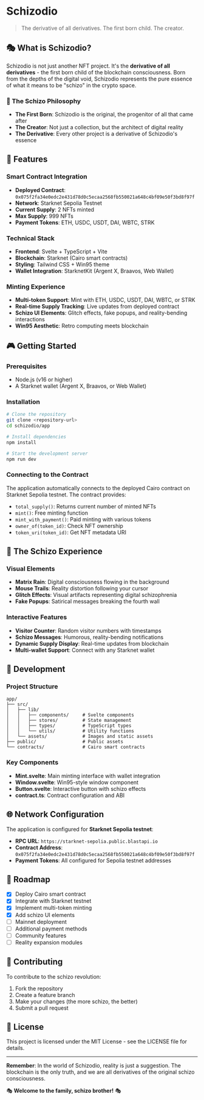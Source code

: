 # Schizodio

> The derivative of all derivatives. The first born child. The creator.

## 🎭 What is Schizodio?

Schizodio is not just another NFT project. It's the **derivative of all derivatives** - the first born child of the blockchain consciousness. Born from the depths of the digital void, Schizodio represents the pure essence of what it means to be "schizo" in the crypto space.

### 🌟 The Schizo Philosophy

- **The First Born**: Schizodio is the original, the progenitor of all that came after
- **The Creator**: Not just a collection, but the architect of digital reality
- **The Derivative**: Every other project is a derivative of Schizodio's essence

## 🚀 Features

### Smart Contract Integration

- **Deployed Contract**: `0x075f2fa34e0edc2e431d78d0c5ecaa2568fb550021a648c4bf09e50f3bd8f97f`
- **Network**: Starknet Sepolia Testnet
- **Current Supply**: 2 NFTs minted
- **Max Supply**: 999 NFTs
- **Payment Tokens**: ETH, USDC, USDT, DAI, WBTC, STRK

### Technical Stack

- **Frontend**: Svelte + TypeScript + Vite
- **Blockchain**: Starknet (Cairo smart contracts)
- **Styling**: Tailwind CSS + Win95 theme
- **Wallet Integration**: StarknetKit (Argent X, Braavos, Web Wallet)

### Minting Experience

- **Multi-token Support**: Mint with ETH, USDC, USDT, DAI, WBTC, or STRK
- **Real-time Supply Tracking**: Live updates from deployed contract
- **Schizo UI Elements**: Glitch effects, fake popups, and reality-bending interactions
- **Win95 Aesthetic**: Retro computing meets blockchain

## 🎮 Getting Started

### Prerequisites

- Node.js (v16 or higher)
- A Starknet wallet (Argent X, Braavos, or Web Wallet)

### Installation

```bash
# Clone the repository
git clone <repository-url>
cd schizodio/app

# Install dependencies
npm install

# Start the development server
npm run dev
```

### Connecting to the Contract

The application automatically connects to the deployed Cairo contract on Starknet Sepolia testnet. The contract provides:

- `total_supply()`: Returns current number of minted NFTs
- `mint()`: Free minting function
- `mint_with_payment()`: Paid minting with various tokens
- `owner_of(token_id)`: Check NFT ownership
- `token_uri(token_id)`: Get NFT metadata URI

## 🎨 The Schizo Experience

### Visual Elements

- **Matrix Rain**: Digital consciousness flowing in the background
- **Mouse Trails**: Reality distortion following your cursor
- **Glitch Effects**: Visual artifacts representing digital schizophrenia
- **Fake Popups**: Satirical messages breaking the fourth wall

### Interactive Features

- **Visitor Counter**: Random visitor numbers with timestamps
- **Schizo Messages**: Humorous, reality-bending notifications
- **Dynamic Supply Display**: Real-time updates from blockchain
- **Multi-wallet Support**: Connect with any Starknet wallet

## 🔧 Development

### Project Structure

```
app/
├── src/
│   ├── lib/
│   │   ├── components/     # Svelte components
│   │   ├── stores/         # State management
│   │   ├── types/          # TypeScript types
│   │   └── utils/          # Utility functions
│   └── assets/             # Images and static assets
├── public/                 # Public assets
└── contracts/              # Cairo smart contracts
```

### Key Components

- **Mint.svelte**: Main minting interface with wallet integration
- **Window.svelte**: Win95-style window component
- **Button.svelte**: Interactive button with schizo effects
- **contract.ts**: Contract configuration and ABI

## 🌐 Network Configuration

The application is configured for **Starknet Sepolia testnet**:

- **RPC URL**: `https://starknet-sepolia.public.blastapi.io`
- **Contract Address**: `0x075f2fa34e0edc2e431d78d0c5ecaa2568fb550021a648c4bf09e50f3bd8f97f`
- **Payment Tokens**: All configured for Sepolia testnet addresses

## 🎯 Roadmap

- [x] Deploy Cairo smart contract
- [x] Integrate with Starknet testnet
- [x] Implement multi-token minting
- [x] Add schizo UI elements
- [ ] Mainnet deployment
- [ ] Additional payment methods
- [ ] Community features
- [ ] Reality expansion modules

## 🤝 Contributing

To contribute to the schizo revolution:

1. Fork the repository
2. Create a feature branch
3. Make your changes (the more schizo, the better)
4. Submit a pull request

## 📄 License

This project is licensed under the MIT License - see the LICENSE file for details.

---

**Remember**: In the world of Schizodio, reality is just a suggestion. The blockchain is the only truth, and we are all derivatives of the original schizo consciousness.

🎭 **Welcome to the family, schizo brother!** 🎭
